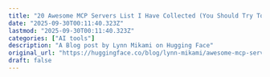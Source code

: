 ```yaml
---
title: "20 Awesome MCP Servers List I Have Collected (You Should Try Too)"
date: "2025-09-30T00:11:40.323Z"
lastmod: "2025-09-30T00:11:40.323Z"
categories: ["AI tools"]
description: "A Blog post by Lynn Mikami on Hugging Face"
original_url: "https://huggingface.co/blog/lynn-mikami/awesome-mcp-servers"
draft: false
---
```

